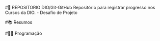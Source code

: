 #📖 REPOSITORIO DIO/Git-GitHub
Repositório para registrar progresso nos Cursos da DIO. - Desafio de Projeto



#📚 Resumos



#👨‍💻 Programação





